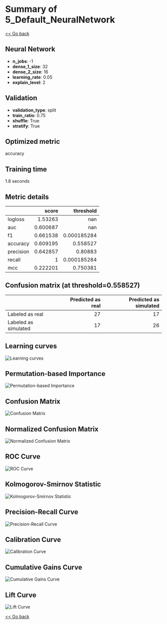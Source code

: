 # Summary of 5_Default_NeuralNetwork

[<< Go back](../README.md)


## Neural Network
- **n_jobs**: -1
- **dense_1_size**: 32
- **dense_2_size**: 16
- **learning_rate**: 0.05
- **explain_level**: 2

## Validation
 - **validation_type**: split
 - **train_ratio**: 0.75
 - **shuffle**: True
 - **stratify**: True

## Optimized metric
accuracy

## Training time

1.8 seconds

## Metric details
|           |    score |     threshold |
|:----------|---------:|--------------:|
| logloss   | 1.53263  | nan           |
| auc       | 0.600687 | nan           |
| f1        | 0.661538 |   0.000185284 |
| accuracy  | 0.609195 |   0.558527    |
| precision | 0.642857 |   0.80883     |
| recall    | 1        |   0.000185284 |
| mcc       | 0.222201 |   0.750381    |


## Confusion matrix (at threshold=0.558527)
|                      |   Predicted as real |   Predicted as simulated |
|:---------------------|--------------------:|-------------------------:|
| Labeled as real      |                  27 |                       17 |
| Labeled as simulated |                  17 |                       26 |

## Learning curves
![Learning curves](learning_curves.png)

## Permutation-based Importance
![Permutation-based Importance](permutation_importance.png)
## Confusion Matrix

![Confusion Matrix](confusion_matrix.png)


## Normalized Confusion Matrix

![Normalized Confusion Matrix](confusion_matrix_normalized.png)


## ROC Curve

![ROC Curve](roc_curve.png)


## Kolmogorov-Smirnov Statistic

![Kolmogorov-Smirnov Statistic](ks_statistic.png)


## Precision-Recall Curve

![Precision-Recall Curve](precision_recall_curve.png)


## Calibration Curve

![Calibration Curve](calibration_curve_curve.png)


## Cumulative Gains Curve

![Cumulative Gains Curve](cumulative_gains_curve.png)


## Lift Curve

![Lift Curve](lift_curve.png)



[<< Go back](../README.md)

